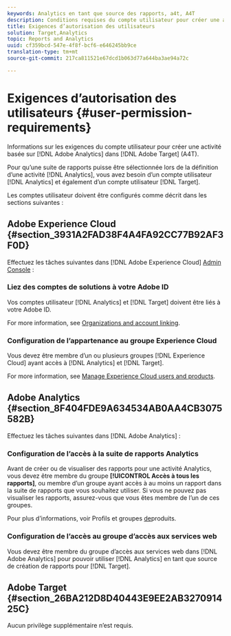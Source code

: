 ```yaml
---
keywords: Analytics en tant que source des rapports, a4t, A4T
description: Conditions requises du compte utilisateur pour créer une activité basée sur Adobe Analytics dans Adobe Target (A4T).
title: Exigences d’autorisation des utilisateurs
solution: Target,Analytics
topic: Reports and Analytics
uuid: cf359bcd-547e-4f8f-bcf6-e646245bb9ce
translation-type: tm+mt
source-git-commit: 217ca811521e67dcd1b063d77a644ba3ae94a72c

---
```



# Exigences d’autorisation des utilisateurs {#user-permission-requirements}

Informations sur les exigences du compte utilisateur pour créer une activité basée sur [!DNL Adobe Analytics] dans [!DNL Adobe Target] (A4T).

Pour qu’une suite de rapports puisse être sélectionnée lors de la définition d’une activité [!DNL Analytics], vous avez besoin d’un compte utilisateur [!DNL Analytics] et également d’un compte utilisateur [!DNL Target].

Les comptes utilisateur doivent être configurés comme décrit dans les sections suivantes :

## Adobe Experience Cloud {#section_3931A2FAD38F4A4FA92CC77B92AF3F0D}

Effectuez les tâches suivantes dans [!DNL Adobe Experience Cloud] [Admin Console](https://adminconsole.adobe.com) :

### Liez des comptes de solutions à votre Adobe ID

Vos comptes utilisateur [!DNL Analytics] et [!DNL Target] doivent être liés à votre Adobe ID.

For more information, see [Organizations and account linking](https://docs.adobe.com/help/en/core-services/interface/manage-users-and-products/organizations.html).

### Configuration de l’appartenance au groupe Experience Cloud

Vous devez être membre d’un ou plusieurs groupes [!DNL Experience Cloud] ayant accès à [!DNL Analytics] et [!DNL Target].

For more information, see [Manage Experience Cloud users and products](https://docs.adobe.com/content/help/en/core-services/interface/manage-users-and-products/admin-getting-started.html).


## Adobe Analytics {#section_8F404FDE9A634534AB0AA4CB3075582B}

Effectuez les tâches suivantes dans [!DNL Adobe Analytics] :

### Configuration de l’accès à la suite de rapports Analytics

Avant de créer ou de visualiser des rapports pour une activité Analytics, vous devez être membre du groupe **[!UICONTROL Accès à tous les rapports]**, ou membre d’un groupe ayant accès à au moins un rapport dans la suite de rapports que vous souhaitez utiliser. Si vous ne pouvez pas visualiser les rapports, assurez-vous que vous êtes membre de l’un de ces groupes.

Pour plus d’informations, voir Profils et groupes [de](https://docs.adobe.com/content/help/en/core-services/interface/manage-users-and-products/admin-getting-started.html#section_AB50558124D541CF80A0D3D76D35A4BF)produits.

### Configuration de l’accès au groupe d’accès aux services web

Vous devez être membre du groupe d’accès aux services web dans [!DNL Adobe Analytics] pour pouvoir utiliser [!DNL Analytics] en tant que source de création de rapports pour [!DNL Target].

## Adobe Target {#section_26BA212D8D40443E9EE2AB327091425C}

Aucun privilège supplémentaire n’est requis.
